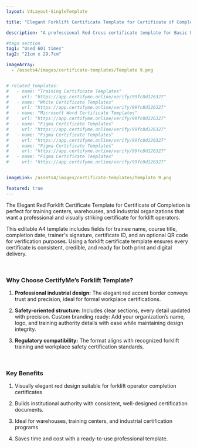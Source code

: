 ```yaml
---
layout: V4Layout-SingleTemplate

title: "Elegant Forklift Certificate Template for Certificate of Completion"

description: "A professional Red Cross certificate template for Basic Life Support (BLS) certification. Designed with a bold red-accent layout, it provides trusted recognition for life-saving training achievements."

#tags section
tag1: "Used 601 times"
tag2: "21cm x 29.7cm"

imageArray:
  - /assets4/images/certificate-templates/Template 9.png


# related_templates:
#   - name: "Training Certificate Templates"
#     url: "https://app.certifyme.online/verify/99fc8d126327"
#   - name: "White Certificate Templates"
#     url: "https://app.certifyme.online/verify/99fc8d126327"
#   - name: "Microsoft Word Certificate Templates"
#     url: "https://app.certifyme.online/verify/99fc8d126327"
#   - name: "Figma Certificate Templates"
#     url: "https://app.certifyme.online/verify/99fc8d126327"  
#   - name: "Figma Certificate Templates"
#     url: "https://app.certifyme.online/verify/99fc8d126327"  
#   - name: "Figma Certificate Templates"
#     url: "https://app.certifyme.online/verify/99fc8d126327"  
#   - name: "Figma Certificate Templates"
#     url: "https://app.certifyme.online/verify/99fc8d126327"        


imageLink: /assets4/images/certificate-templates/Template 9.png

featured: true
---
```


The Elegant Red Forklift Certificate Template for Certificate of Completion is perfect for training centers, warehouses, and industrial organizations that want a professional and visually striking certificate for forklift operators. 

This editable A4 template includes fields for trainee name, course title, completion date, trainer's signature, certificate ID, and an optional QR code for verification purposes. Using a forklift certificate template ensures every certificate is consistent, credible, and ready for both print and digital delivery.

<br>

### Why Choose CertifyMe’s Forklift Template?

1. **Professional industrial design:** The elegant red accent border conveys trust and precision, ideal for formal workplace certifications.

1. **Safety-oriented structure:** Includes clear sections, every detail updated with precision.
Custom branding ready: Add your organization’s name, logo, and training authority details with ease while maintaining design integrity.

1. **Regulatory compatibility:** The format aligns with recognized forklift training and workplace safety certification standards.

<br>

### Key Benefits

1. Visually elegant red design suitable for forklift operator completion certificates

1. Builds institutional authority with consistent, well-designed certification documents.

1. Ideal for warehouses, training centers, and industrial certification programs

1. Saves time and cost with a ready-to-use professional template.

